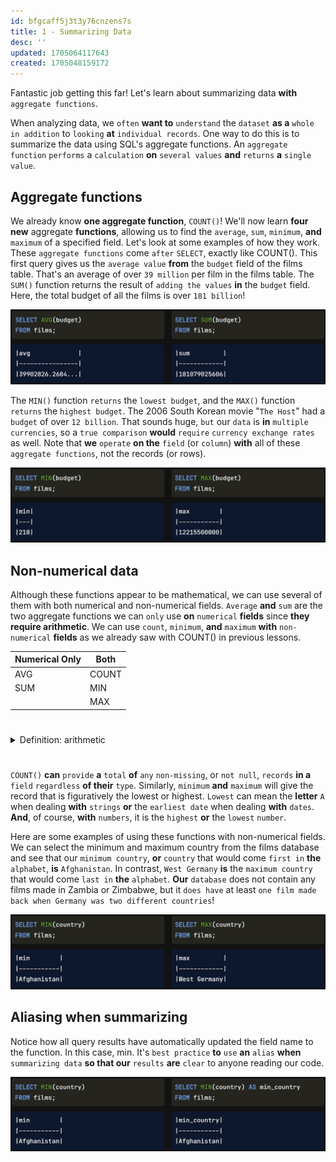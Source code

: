```yaml
---
id: bfgcaff5j3t3y76cnzens7s
title: 1 - Summarizing Data
desc: ''
updated: 1705064117643
created: 1705048159172
---
```


Fantastic job getting this far! Let's learn about summarizing data **with** `aggregate functions`.

When analyzing data, we `often` **want to** `understand` the `dataset` **as a** `whole` `in addition` to `looking` **at** `individual records`. One way to do this is to summarize the data using SQL's aggregate functions. An `aggregate function` `performs` a `calculation` **on** `several values` **and** `returns` **a** `single value`.


## Aggregate functions

We already know **one aggregate function**, `COUNT()`! We'll now learn **four new** aggregate **functions**, allowing us to find the `average`, `sum`, `minimum`, **and** `maximum` of a specified field. Let's look at some examples of how they work. These `aggregate functions` come `after` `SELECT`, exactly like COUNT(). This first query gives us the `average value` **from** the `budget` field of the films table. That's an average of over `39 million` per film in the films table. The `SUM()` function returns the result of `adding the values` **in** the `budget` field. Here, the total budget of all the films is over `181 billion`!

![Alt text](image-69.png)

The `MIN()` function `returns` the `lowest budget`, and the `MAX()` function `returns` the `highest budget`. The 2006 South Korean movie "`The Host`" had a `budget` of over `12 billion`. That sounds huge, `but` our `data` is **in** `multiple currencies`, so a `true comparison` **would** `require` `currency exchange rates` as well. Note that **we** `operate` **on the** `field` (or `column`) **with** all of these `aggregate functions`, not the records (or rows).

![Alt text](image-70.png)


## Non-numerical data

Although these functions appear to be mathematical, we can use several of them with both numerical and non-numerical fields. `Average` **and** `sum` are the two aggregate functions we can `only` use **on** `numerical` **fields** since **they require arithmetic**. We can use `count`, `minimum`, **and** `maximum` **with** `non-numerical` **fields** as we already saw with COUNT() in previous lessons.

Numerical Only|Both
---|---
AVG|COUNT
SUM|MIN
|  |MAX



#
<!-- start of 'arithmetic' section -->
<details>
    <summary>Definition: arithmetic</summary>

#
Arithmetic refers to the `branch` **of** `mathematics` **that deals with** the `properties` **and** `manipulation` **of** `numbers`.

---
</details>
<!-- end of 'arithmetic' section -->



#
`COUNT()` **can** `provide` **a** `total` **of** `any` `non-missing`, or `not null`, `records` **in a** `field` `regardless` **of their** `type`. Similarly, `minimum` **and** `maximum` will give the record that is figuratively the lowest or highest. `Lowest` can mean the **letter** `A` when dealing **with** `strings` **or** the `earliest date` when dealing **with** `dates`. **And**, of course, **with** `numbers`, it is the `highest` **or** the `lowest` `number`.

Here are some examples of using these functions with non-numerical fields. We can select the minimum and maximum country from the films database and see that our `minimum country`, **or** `country` that would come `first in` **the** `alphabet`, **is** `Afghanistan`. In contrast, `West Germany` **is** the `maximum country` that would come `last in` **the** `alphabet`. **Our** `database` does not contain any films made in Zambia or Zimbabwe, but it `does have` at least `one film made back when Germany was two different countries`!

![Alt text](image-71.png)


## Aliasing when summarizing

Notice how all query results have automatically updated the field name to the function. In this case, min. It's `best practice` **to** `use` **an** `alias` **when** `summarizing data` **so that our** `results` **are** `clear` to anyone reading our code.

![Alt text](image-72.png)